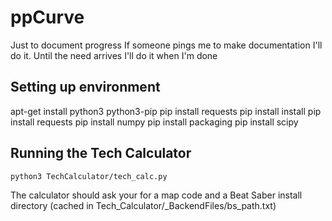 # ppCurve

Just to document progress
If someone pings me to make documentation I'll do it. Until the need arrives I'll do it when I'm done

## Setting up environment

apt-get install python3 python3-pip
pip install requests
pip install install
pip install requests
pip install numpy
pip install packaging
pip install scipy

## Running the Tech Calculator

`python3 TechCalculator/tech_calc.py`

The calculator should ask your for a map code and a Beat Saber install directory (cached in Tech_Calculator/_BackendFiles/bs_path.txt)

